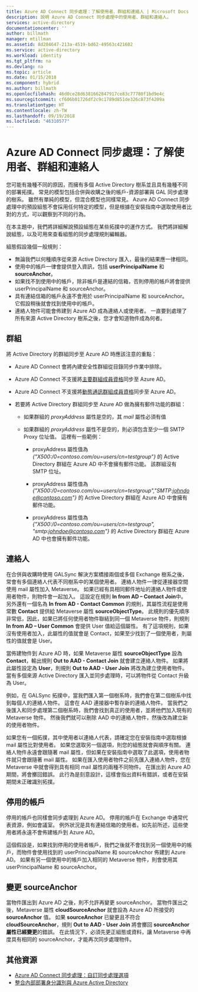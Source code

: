 ```yaml
---
title: Azure AD Connect 同步處理：了解使用者、群組和連絡人 | Microsoft Docs
description: 說明 Azure AD Connect 同步處理中的使用者、群組和連絡人。
services: active-directory
documentationcenter: ''
author: billmath
manager: mtillman
ms.assetid: 8d204647-213a-4519-bd62-49563c421602
ms.service: active-directory
ms.workload: identity
ms.tgt_pltfrm: na
ms.devlang: na
ms.topic: article
ms.date: 01/15/2018
ms.component: hybrid
ms.author: billmath
ms.openlocfilehash: 46d0ce28d6381662847917ce83c77780f1bd9e4c
ms.sourcegitcommit: cf606b01726df2c9c1789d851de326c873f4209a
ms.translationtype: HT
ms.contentlocale: zh-TW
ms.lasthandoff: 09/19/2018
ms.locfileid: "46310577"
---
```

# <a name="azure-ad-connect-sync-understanding-users-groups-and-contacts"></a>Azure AD Connect 同步處理：了解使用者、群組和連絡人
您可能有幾種不同的原因，而擁有多個 Active Directory 樹系並且具有幾種不同的部署拓撲。 常見的模型包括合併與收購之後的帳戶-資源部署與 GAL 同步處理的樹系。 雖然有單純的模型，但混合模型也同樣常見。 Azure AD Connect 同步處理中的預設組態不會採用任何特定的模型，但是根據在安裝指南中選取使用者比對的方式，可以觀察到不同的行為。

在本主題中，我們將詳細解說預設組態在某些拓撲中的運作方式。 我們將詳細解說組態，以及可用來查看組態的同步處理規則編輯器。

組態假設幾個一般規則：
* 無論我們以何種順序從來源 Active Directory 匯入，最後的結果應一律相同。
* 使用中的帳戶一律會提供登入資訊，包括 **userPrincipalName** 和 **sourceAnchor**。
* 如果找不到使用中的帳戶，除非帳戶是連結的信箱，否則停用的帳戶將會提供 userPrincipalName 和 sourceAnchor。
* 具有連結信箱的帳戶永遠不會用於 userPrincipalName 和 sourceAnchor。 它假設稍後就會找到使用中的帳戶。
* 連絡人物件可能會佈建到 Azure AD 成為連絡人或使用者。 一直要到處理了所有來源 Active Directory 樹系之後，您才會知道物件成為何者。

## <a name="groups"></a>群組
將 Active Directory 的群組同步至 Azure AD 時應該注意的重點：

* Azure AD Connect 會將內建安全性群組從目錄同步作業中排除。

* Azure AD Connect 不支援將[主要群組成員資格](https://technet.microsoft.com/library/cc771489(v=ws.11).aspx)同步至 Azure AD。

* Azure AD Connect 不支援將[動態通訊群組成員資格](https://technet.microsoft.com/library/bb123722(v=exchg.160).aspx)同步至 Azure AD。

* 若要將 Active Directory 群組同步至 Azure AD 做為擁有郵件功能的群組：

    * 如果群組的 *proxyAddress* 屬性是空的，其 *mail* 屬性必須有值

    * 如果群組的 *proxyAddress* 屬性不是空的，則必須包含至少一個 SMTP Proxy 位址值。 這裡有一些範例：
    
      * proxyAddress 屬性值為 *{"X500:/0=contoso.com/ou=users/cn=testgroup"}* 的 Active Directory 群組在 Azure AD 中不會擁有郵件功能。 該群組沒有 SMTP 位址。
      
      * proxyAddress 屬性值為 *{"X500:/0=contoso.com/ou=users/cn=testgroup","SMTP:johndoe@contoso.com"}* 的 Active Directory 群組在 Azure AD 中會擁有郵件功能。
      
      * proxyAddress 屬性值為 *{"X500:/0=contoso.com/ou=users/cn=testgroup", "smtp:johndoe@contoso.com"}* 的 Active Directory 群組在 Azure AD 中也會擁有郵件功能。

## <a name="contacts"></a>連絡人
在合併與收購時使用 GALSync 解決方案橋接兩個或多個 Exchange 樹系之後，常會有多個連絡人代表不同樹系中的某個使用者。 連絡人物件一律從連接器空間使用 mail 屬性加入 Metaverse。 如果已經有具相同郵件地址的連絡人物件或使用者物件，則物件會一起加入。 這設定在規則 **In from AD – Contact Join**中。 另外還有一個名為 **In from AD - Contact Common** 的規則，其屬性流程是使用常數 **Contact** 提供給 Metaverse 屬性 **sourceObjectType**。 此規則的優先順序非常低，因此，如果已將任何使用者物件聯結到同一個 Metaverse 物件，則規則 **In from AD – User Common** 會提供 User 值給這個屬性。 有了這項規則，如果沒有使用者加入，此屬性的值就會是 Contact，如果至少找到了一個使用者，則屬性的值就會是 User。

當佈建物件到 Azure AD 時，如果 Metaverse 屬性 **sourceObjectType** 設為 **Contact**，輸出規則 **Out to AAD - Contact Join** 就會建立連絡人物件。 如果將此屬性設定為 **User**，則規則 **Out to AAD - User Join** 將改為建立使用者物件。
當有多個來源 Active Directory 匯入並同步處理時，可以將物件從 Contact 升級為 User。

例如，在 GALSync 拓撲中，當我們匯入第一個樹系時，我們會在第二個樹系中找到每個人的連絡人物件。 這會在 AAD 連接器中暫存新的連絡人物件。 當我們之後匯入和同步處理第二個樹系時，我們會找到真正的使用者，並將他們加入現有的 Metaverse 物件。 然後我們就可以刪除 AAD 中的連絡人物件，然後改為建立新的使用者物件。

如果您有一個拓撲，其中使用者以連絡人代表，請確定您在安裝指南中選取根據 mail 屬性比對使用者。 如果您選取另一個選項，則您的組態就會與順序有關。 連絡人物件永遠會跟隨著 mail 屬性，但如果在安裝指南中選取了此選項，使用者物件就只會跟隨著 mail 屬性。 如果在匯入使用者物件之前先匯入連絡人物件，您在 Metaverse 中就會得到具有相同 mail 屬性的兩種不同物件。 在匯出到 Azure AD 期間，將會擲回錯誤。 此行為是刻意設計，這樣會指出資料有錯誤，或者在安裝期間未正確識別拓撲。

## <a name="disabled-accounts"></a>停用的帳戶
停用的帳戶也同樣會同步處理到 Azure AD。 停用的帳戶在 Exchange 中通常代表資源，例如會議室。 例外狀況是具有連結信箱的使用者。如先前所述，這些使用者將永遠不會佈建帳戶到 Azure AD。

這個假設是，如果找到停用的使用者帳戶，我們之後就不會找到另一個使用中的帳戶，而物件會使用找到的 userPrincipalName 和 sourceAnchor 佈建到 Azure AD。 如果有另一個使用中的帳戶加入相同的 Metaverse 物件，則會使用其 userPrincipalName 和 sourceAnchor。

## <a name="changing-sourceanchor"></a>變更 sourceAnchor
當物件匯出到 Azure AD 之後，則不允許再變更 sourceAnchor。 當物件匯出之後，Metaverse 屬性 **cloudSourceAnchor** 就會設為 Azure AD 所接受的 **sourceAnchor** 值。 如果 **sourceAnchor** 已變更且不符合 **cloudSourceAnchor**，規則 **Out to AAD - User Join** 將會擲回 **sourceAnchor 屬性已經變更**的錯誤。 在此情況下，必須先更正組態或資料，讓 Metaverse 中再度具有相同的 sourceAnchor，才能再次同步處理物件。

## <a name="additional-resources"></a>其他資源
* [Azure AD Connect 同步處理：自訂同步處理選項](how-to-connect-sync-whatis.md)
* [整合內部部署身分識別與 Azure Active Directory](whatis-hybrid-identity.md)

